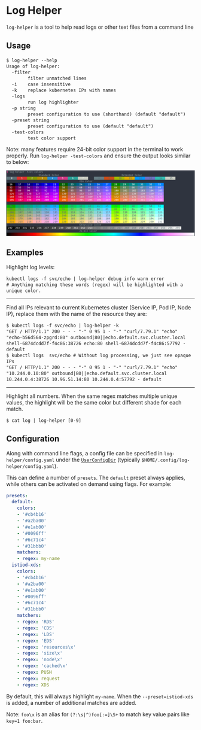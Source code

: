 # Log Helper

`log-helper` is a tool to help read logs or other text files from a command line

## Usage

```shell
$ log-helper --help
Usage of log-helper:
  -filter
        filter unmatched lines
  -i    case insensitive
  -k    replace kubernetes IPs with names
  -logs
        run log highlighter
  -p string
        preset configuration to use (shorthand) (default "default")
  -preset string
        preset configuration to use (default "default")
  -test-colors
        test color support
```

Note: many features require 24-bit color support in the terminal to work properly. Run `log-helper -test-colors`
and ensure the output looks similar to below:

![Working](working.png)

## Examples

Highlight log levels:

```shell
kubectl logs -f svc/echo | log-helper debug info warn error
# Anything matching these words (regex) will be highlighted with a unique color.
```

---

Find all IPs relevant to current Kubernetes cluster (Service IP, Pod IP, Node IP), replace them with
the name of the resource they are:
```shell
$ kubectl logs -f svc/echo | log-helper -k
"GET / HTTP/1.1" 200 - - - "-" 0 95 1 - "-" "curl/7.79.1" "echo" "echo-b56d564-zpgrd:80" outbound|80||echo.default.svc.cluster.local shell-6874dcdd7f-f4c86:38726 echo:80 shell-6874dcdd7f-f4c86:57792 - default
$ kubectl logs  svc/echo # Without log processing, we just see opaque IPs
"GET / HTTP/1.1" 200 - - - "-" 0 95 1 - "-" "curl/7.79.1" "echo" "10.244.0.10:80" outbound|80||echo.default.svc.cluster.local 10.244.0.4:38726 10.96.51.14:80 10.244.0.4:57792 - default
```

---

Highlight all numbers. When the same regex matches multiple unique values, the highlight will be the same color but different shade for each match.

```shell
$ cat log | log-helper [0-9]
```

## Configuration

Along with command line flags, a config file can be specified in `log-helper/config.yaml` under the [`UserConfigDir`](https://pkg.go.dev/os#UserConfigDir) (typically `$HOME/.config/log-helper/config.yaml`).

This can define a number of `presets`. The `default` preset always applies, while others can be activated on demand using flags. For example:

```yaml
presets:
  default:
    colors:
    - '#cb4b16'
    - '#a2ba00'
    - '#e1ab00'
    - '#0096ff'
    - '#6c71c4'
    - '#31bbb0'
    matchers:
    - regex: my-name
  istiod-xds:
    colors:
    - '#cb4b16'
    - '#a2ba00'
    - '#e1ab00'
    - '#0096ff'
    - '#6c71c4'
    - '#31bbb0'
    matchers:
    - regex: 'RDS'
    - regex: 'CDS'
    - regex: 'LDS'
    - regex: 'EDS'
    - regex: 'resources\x'
    - regex: 'size\x'
    - regex: 'node\x'
    - regex: 'cached\x'
    - regex: PUSH
    - regex: request
    - regex: XDS
```

By default, this will always highlight `my-name`. When the `--preset=istiod-xds` is added, a number of additional matches are added.

Note: `foo\x` is an alias for `(?:\s|^)foo[:=]\S+` to match key value pairs like ` key=1 foo:bar `.

